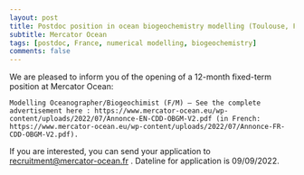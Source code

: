 ```yaml
---
layout: post
title: Postdoc position in ocean biogeochemistry modelling (Toulouse, France)
subtitle: Mercator Ocean
tags: [postdoc, France, numerical modelling, biogeochemistry]
comments: false
---
```

We are pleased to inform you of the opening of a 12-month fixed-term position at Mercator Ocean:

 

    Modelling Oceanographer/Biogeochimist (F/M) – See the complete advertisement here : https://www.mercator-ocean.eu/wp-content/uploads/2022/07/Annonce-EN-CDD-OBGM-V2.pdf (in French: https://www.mercator-ocean.eu/wp-content/uploads/2022/07/Annonce-FR-CDD-OBGM-V2.pdf).

 

If you are interested, you can send your application to recruitment@mercator-ocean.fr .  Dateline for application is 09/09/2022.
